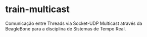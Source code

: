 # train-multicast
Comunicação entre Threads via Socket-UDP Multicast através da BeagleBone para a disciplina de Sistemas de Tempo Real.
